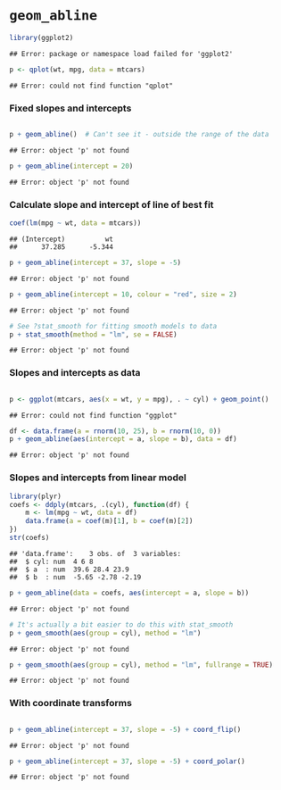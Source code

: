 `geom_abline`
========================================================


```r
library(ggplot2)
```

```
## Error: package or namespace load failed for 'ggplot2'
```

```r
p <- qplot(wt, mpg, data = mtcars)
```

```
## Error: could not find function "qplot"
```

### Fixed slopes and intercepts

```r

p + geom_abline()  # Can't see it - outside the range of the data
```

```
## Error: object 'p' not found
```

```r
p + geom_abline(intercept = 20)
```

```
## Error: object 'p' not found
```

### Calculate slope and intercept of line of best fit


```r
coef(lm(mpg ~ wt, data = mtcars))
```

```
## (Intercept)          wt 
##      37.285      -5.344
```

```r
p + geom_abline(intercept = 37, slope = -5)
```

```
## Error: object 'p' not found
```

```r
p + geom_abline(intercept = 10, colour = "red", size = 2)
```

```
## Error: object 'p' not found
```




```r
# See ?stat_smooth for fitting smooth models to data
p + stat_smooth(method = "lm", se = FALSE)
```

```
## Error: object 'p' not found
```

### Slopes and intercepts as data


```r

p <- ggplot(mtcars, aes(x = wt, y = mpg), . ~ cyl) + geom_point()
```

```
## Error: could not find function "ggplot"
```

```r
df <- data.frame(a = rnorm(10, 25), b = rnorm(10, 0))
p + geom_abline(aes(intercept = a, slope = b), data = df)
```

```
## Error: object 'p' not found
```


### Slopes and intercepts from linear model

```r
library(plyr)
coefs <- ddply(mtcars, .(cyl), function(df) {
    m <- lm(mpg ~ wt, data = df)
    data.frame(a = coef(m)[1], b = coef(m)[2])
})
str(coefs)
```

```
## 'data.frame':	3 obs. of  3 variables:
##  $ cyl: num  4 6 8
##  $ a  : num  39.6 28.4 23.9
##  $ b  : num  -5.65 -2.78 -2.19
```

```r
p + geom_abline(data = coefs, aes(intercept = a, slope = b))
```

```
## Error: object 'p' not found
```




```r
# It's actually a bit easier to do this with stat_smooth
p + geom_smooth(aes(group = cyl), method = "lm")
```

```
## Error: object 'p' not found
```

```r
p + geom_smooth(aes(group = cyl), method = "lm", fullrange = TRUE)
```

```
## Error: object 'p' not found
```


### With coordinate transforms

```r

p + geom_abline(intercept = 37, slope = -5) + coord_flip()
```

```
## Error: object 'p' not found
```

```r
p + geom_abline(intercept = 37, slope = -5) + coord_polar()
```

```
## Error: object 'p' not found
```


